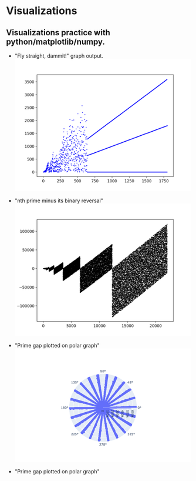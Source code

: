 # Visualizations
## Visualizations practice with python/matplotlib/numpy. 

  * "Fly straight, dammit!" graph output.
![alt text](sully_plot_1800.png)


  * "nth prime minus its binary reversal"
 ![alt text](nth_prime_rev2.png)


  * "Prime gap plotted on polar graph"
 ![alt text](Primes/prime_gap_polar_graph.png)

  * "Prime gap plotted on polar graph"